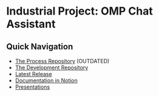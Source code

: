 # Industrial Project: OMP Chat Assistant

## Quick Navigation
- [The Process Repository](https://github.com/OMP-Industrial-Project-Chat-Assistant/OMP-Chat-Assistant-Process/tree/master) (OUTDATED)
- [The Development Repository](https://github.com/OMP-Industrial-Project-Chat-Assistant/OMP-Chat-Assistant)
- [Latest Release](https://github.com/OMP-Industrial-Project-Chat-Assistant/OMP-Chat-Assistant/tree/releases/latest)
- [Documentation in Notion](https://www.notion.so/Industrial-Project-1fa6d0aed9028080bbb8e70e0aa3572b)
- [Presentations](https://drive.google.com/drive/u/0/folders/1ilbi_7k5Tm1ZCKhQ6042b89gHRvX2PZR)
